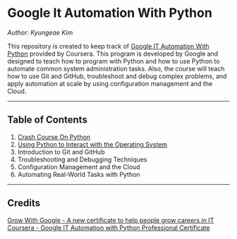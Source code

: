 # Google It Automation With Python

*Author: Kyungeae Kim*

This repository is created to keep track of [Google IT Automation With Python](https://www.coursera.org/professional-certificates/google-it-automation) provided by Coursera. This program is developed by Google and designed to teach how to program with Python and how to use Python to automate common system administration tasks. Also, the course will teach how to use Git and GitHub, troubleshoot and debug complex problems, and apply automation at scale by using configuration management and the Cloud.

---

## Table of Contents
1. [Crash Course On Python](https://github.com/jeremymaya/google-it-automation-with-python/tree/master/crash-course-on-python)
2. [Using Python to Interact with the Operating System](https://github.com/jeremymaya/google-it-automation-with-python/tree/master/using-python-to-interact-with-the-operating-system)
3. Introduction to Git and GitHub
4. Troubleshooting and Debugging Techniques
5. Configuration Management and the Cloud
6. Automating Real-World Tasks with Python

---

## Credits
[Grow With Google - A new certificate to help people grow careers in IT](https://www.blog.google/outreach-initiatives/grow-with-google/new-certificate-help-people-grow-careers/)  
[Coursera - Google IT Automation with Python Professional Certificate](https://www.coursera.org/professional-certificates/google-it-automation#courses)  